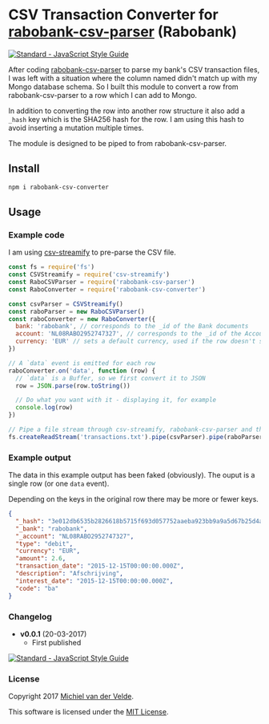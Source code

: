 # CSV Transaction Converter for [rabobank-csv-parser](https://github.com/MichielvdVelde/rabobank-csv-parser) (Rabobank)

[![Standard - JavaScript Style Guide](https://img.shields.io/badge/code%20style-standard-brightgreen.svg)](http://standardjs.com/)

After coding [rabobank-csv-parser](https://github.com/MichielvdVelde/rabobank-csv-parser) to parse my bank's CSV transaction files,
I was left with a situation where the column named didn't match up with my Mongo database schema.
So I built this module to convert a row from rabobank-csv-parser to a row which I can add to Mongo.

In addition to converting the row into another row structure it also add a `_hash` key
which is the SHA256 hash for the row. I am using this hash to avoid inserting a mutation
multiple times.

The module is designed to be piped to from rabobank-csv-parser.

## Install

```bash
npm i rabobank-csv-converter
```

## Usage

### Example code

I am using [csv-streamify](https://github.com/klaemo/csv-stream) to pre-parse the CSV file.

```js
const fs = require('fs')
const CSVStreamify = require('csv-streamify')
const RaboCSVParser = require('rabobank-csv-parser')
const RaboConverter = require('rabobank-csv-converter')

const csvParser = CSVStreamify()
const raboParser = new RaboCSVParser()
const raboConverter = new RaboConverter({
  bank: 'rabobank', // corresponds to the _id of the Bank documents
  account: 'NL08RABO2952747327', // corresponds to the _id of the Account documents, used if the row doesn't specify one
  currency: 'EUR' // sets a default currency, used if the row doesn't specify one
})

// A `data` event is emitted for each row
raboConverter.on('data', function (row) {
  // `data` is a Buffer, so we first convert it to JSON
  row = JSON.parse(row.toString())

  // Do what you want with it - displaying it, for example
  console.log(row)
})

// Pipe a file stream through csv-streamify, rabobank-csv-parser and then this module
fs.createReadStream('transactions.txt').pipe(csvParser).pipe(raboParser).pipe(raboConverter)
```

### Example output

The data in this example output has been faked (obviously). The ouput is a single row
(or one `data` event).

Depending on the keys in the original row there may be more or fewer keys.

```json
{
  "_hash": "3e012db6535b2826618b5715f693d057752aaeba923bb9a9a5d67b25d4af0412",
  "_bank": "rabobank",
  "_account": "NL08RABO2952747327",
  "type": "debit",
  "currency": "EUR",
  "amount": 2.6,
  "transaction_date": "2015-12-15T00:00:00.000Z",
  "description": "Afschrijving",
  "interest_date": "2015-12-15T00:00:00.000Z",
  "code": "ba"
}
```

### Changelog

* **v0.0.1** (20-03-2017)
  * First published

[![Standard - JavaScript Style Guide](https://img.shields.io/badge/code%20style-standard-brightgreen.svg)](http://standardjs.com/)

### License

Copyright 2017 [Michiel van der Velde](http://www.michielvdvelde.nl).

This software is licensed under the [MIT License](LICENSE).
